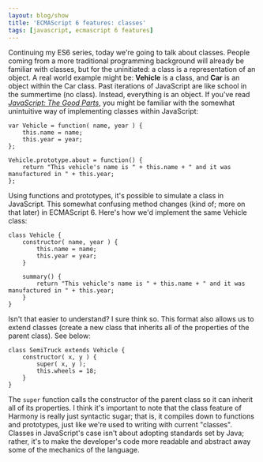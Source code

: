 ```yaml
---
layout: blog/show
title: 'ECMAScript 6 features: classes'
tags: [javascript, ecmascript 6 features]
---
```

Continuing my ES6 series, today we're going to talk about classes. People coming from a more traditional programming background will already be familiar with classes, but for the uninitiated: a class is a representation of an object. A real world example might be: **Vehicle** is a class, and **Car** is an object within the Car class. Past iterations of JavaScript are like school in the summertime (no class). Instead, everything is an object. If you've read [*JavaScript: The Good Parts*](http://www.amazon.com/gp/product/0596517742/ref=as_li_ss_tl?ie=UTF8&camp=1789&creative=390957&creativeASIN=0596517742&linkCode=as2&tag=sa0c7-20 "Amazon - JavaScript: The Good Parts by Douglas Crockford"), you might be familiar with the somewhat unintuitive way of implementing classes within JavaScript:

~~~
var Vehicle = function( name, year ) {
	this.name = name;
	this.year = year;
};

Vehicle.prototype.about = function() {
	return "This vehicle's name is " + this.name + " and it was manufactured in " + this.year;
};
~~~

Using functions and prototypes, it's possible to simulate a class in JavaScript. This somewhat confusing method changes (kind of; more on that later) in ECMAScript 6. Here's how we'd implement the same Vehicle class:

~~~
class Vehicle {
	constructor( name, year ) {
		this.name = name;
		this.year = year;
	}

	summary() {
		return "This vehicle's name is " + this.name + " and it was manufactured in " + this.year;
	}
}
~~~

Isn't that easier to understand? I sure think so. This format also allows us to extend classes (create a new class that inherits all of the properties of the parent class). See below:

~~~
class SemiTruck extends Vehicle {
	constructor( x, y ) {
		super( x, y );
		this.wheels = 18;
	}
}
~~~

The `super` function calls the constructor of the parent class so it can inherit all of its properties. I think it's important to note that the class feature of Harmony is really just syntactic sugar; that is, it compiles down to functions and prototypes, just like we're used to writing with current "classes". Classes in JavaScript's case isn't about adopting standards set by Java; rather, it's to make the developer's code more readable and abstract away some of the mechanics of the language.
